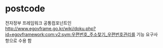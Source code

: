 postcode
========

전자정부 프레임워크 공통컴포넌트인 http://www.egovframe.go.kr/wiki/doku.php?id=egovframework:com:v2:sym:우편번호_주소찾기_우편번호관리를 기능 요구사항으로 수용 함 
